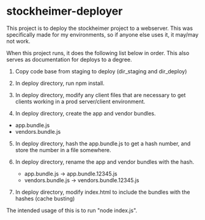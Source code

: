 # stockheimer-deployer

This project is to deploy the stockheimer project to a webserver.
This was specifically made for my environments, so if anyone else uses it, it may/may not work.

When this project runs, it does the following list below in order. 
This also serves as documentation for deploys to a degree.

1) Copy code base from staging to deploy (dir_staging and dir_deploy)

2) In deploy directory, run npm install.

3) In deploy directory, modify any client files that are necessary to get clients working in a prod server/client environment.
 
4) In deploy directory, create the app and vendor bundles.
 - app.bundle.js
 - vendors.bundle.js

5) In deploy directory, hash the app.bundle.js to get a hash number, and store the number in a file somewhere.

6) In deploy directory, rename the app and vendor bundles with the hash.
   - app.bundle.js -> app.bundle.12345.js
   - vendors.bundle.js -> vendors.bundle.12345.js

7) In deploy directory, modify index.html to include the bundles with the hashes (cache busting)


The intended usage of this is to run "node index.js".